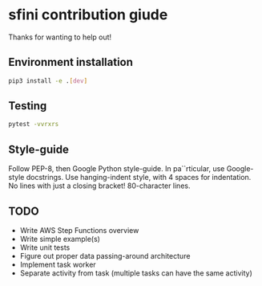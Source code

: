 # sfini contribution giude
Thanks for wanting to help out!

## Environment installation
```bash
pip3 install -e .[dev]
```

## Testing
```bash
pytest -vvrxrs
```

## Style-guide
Follow PEP-8, then Google Python style-guide. In pa``rticular, use
Google-style docstrings. Use hanging-indent style, with 4 spaces for
indentation. No lines with just a closing bracket! 80-character lines.

## TODO
- Write AWS Step Functions overview
- Write simple example(s)
- Write unit tests
- Figure out proper data passing-around architecture
- Implement task worker
- Separate activity from task (multiple tasks can have the same activity)
